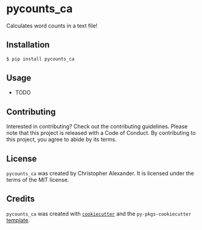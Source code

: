 # pycounts_ca

Calculates word counts in a text file!

## Installation

```bash
$ pip install pycounts_ca
```

## Usage

- TODO

## Contributing

Interested in contributing? Check out the contributing guidelines. Please note that this project is released with a Code of Conduct. By contributing to this project, you agree to abide by its terms.

## License

`pycounts_ca` was created by Christopher Alexander. It is licensed under the terms of the MIT license.

## Credits

`pycounts_ca` was created with [`cookiecutter`](https://cookiecutter.readthedocs.io/en/latest/) and the `py-pkgs-cookiecutter` [template](https://github.com/py-pkgs/py-pkgs-cookiecutter).
